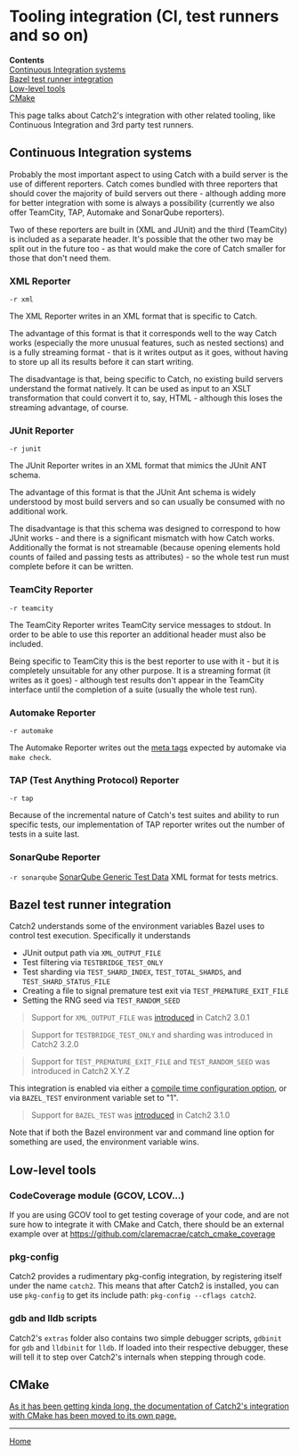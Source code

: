 <a id="top"></a>
# Tooling integration (CI, test runners and so on)

**Contents**<br>
[Continuous Integration systems](#continuous-integration-systems)<br>
[Bazel test runner integration](#bazel-test-runner-integration)<br>
[Low-level tools](#low-level-tools)<br>
[CMake](#cmake)<br>

This page talks about Catch2's integration with other related tooling,
like Continuous Integration and 3rd party test runners.


## Continuous Integration systems

Probably the most important aspect to using Catch with a build server is the use of different reporters. Catch comes bundled with three reporters that should cover the majority of build servers out there - although adding more for better integration with some is always a possibility (currently we also offer TeamCity, TAP, Automake and SonarQube reporters).

Two of these reporters are built in (XML and JUnit) and the third (TeamCity) is included as a separate header. It's possible that the other two may be split out in the future too - as that would make the core of Catch smaller for those that don't need them.

### XML Reporter
```-r xml```

The XML Reporter writes in an XML format that is specific to Catch.

The advantage of this format is that it corresponds well to the way Catch works (especially the more unusual features, such as nested sections) and is a fully streaming format - that is it writes output as it goes, without having to store up all its results before it can start writing.

The disadvantage is that, being specific to Catch, no existing build servers understand the format natively. It can be used as input to an XSLT transformation that could convert it to, say, HTML - although this loses the streaming advantage, of course.

### JUnit Reporter
```-r junit```

The JUnit Reporter writes in an XML format that mimics the JUnit ANT schema.

The advantage of this format is that the JUnit Ant schema is widely understood by most build servers and so can usually be consumed with no additional work.

The disadvantage is that this schema was designed to correspond to how JUnit works - and there is a significant mismatch with how Catch works. Additionally the format is not streamable (because opening elements hold counts of failed and passing tests as attributes) - so the whole test run must complete before it can be written.


### TeamCity Reporter
```-r teamcity```

The TeamCity Reporter writes TeamCity service messages to stdout. In order to be able to use this reporter an additional header must also be included.

Being specific to TeamCity this is the best reporter to use with it - but it is completely unsuitable for any other purpose. It is a streaming format (it writes as it goes) - although test results don't appear in the TeamCity interface until the completion of a suite (usually the whole test run).

### Automake Reporter
```-r automake```

The Automake Reporter writes out the [meta tags](https://www.gnu.org/software/automake/manual/html_node/Log-files-generation-and-test-results-recording.html#Log-files-generation-and-test-results-recording) expected by automake via `make check`.

### TAP (Test Anything Protocol) Reporter
```-r tap```

Because of the incremental nature of Catch's test suites and ability to run specific tests, our implementation of TAP reporter writes out the number of tests in a suite last.

### SonarQube Reporter
```-r sonarqube```
[SonarQube Generic Test Data](https://docs.sonarqube.org/latest/analysis/generic-test/) XML format for tests metrics.


## Bazel test runner integration

Catch2 understands some of the environment variables Bazel uses to control
test execution. Specifically it understands

 * JUnit output path via `XML_OUTPUT_FILE`
 * Test filtering via `TESTBRIDGE_TEST_ONLY`
 * Test sharding via `TEST_SHARD_INDEX`, `TEST_TOTAL_SHARDS`, and `TEST_SHARD_STATUS_FILE`
 * Creating a file to signal premature test exit via `TEST_PREMATURE_EXIT_FILE`
 * Setting the RNG seed via `TEST_RANDOM_SEED`

> Support for `XML_OUTPUT_FILE` was [introduced](https://github.com/catchorg/Catch2/pull/2399) in Catch2 3.0.1

> Support for `TESTBRIDGE_TEST_ONLY` and sharding was introduced in Catch2 3.2.0

> Support for `TEST_PREMATURE_EXIT_FILE` and `TEST_RANDOM_SEED` was introduced in Catch2 X.Y.Z

This integration is enabled via either a [compile time configuration
option](configuration.md#bazel-support), or via `BAZEL_TEST` environment
variable set to "1".

> Support for `BAZEL_TEST` was [introduced](https://github.com/catchorg/Catch2/pull/2459) in Catch2 3.1.0

Note that if both the Bazel environment var and command line option for
something are used, the environment variable wins.


## Low-level tools

### CodeCoverage module (GCOV, LCOV...)

If you are using GCOV tool to get testing coverage of your code, and are not sure how to integrate it with CMake and Catch, there should be an external example over at https://github.com/claremacrae/catch_cmake_coverage


### pkg-config

Catch2 provides a rudimentary pkg-config integration, by registering itself
under the name `catch2`. This means that after Catch2 is installed, you
can use `pkg-config` to get its include path: `pkg-config --cflags catch2`.

### gdb and lldb scripts

Catch2's `extras` folder also contains two simple debugger scripts,
`gdbinit` for `gdb` and `lldbinit` for `lldb`. If loaded into their
respective debugger, these will tell it to step over Catch2's internals
when stepping through code.


## CMake

[As it has been getting kinda long, the documentation of Catch2's
integration with CMake has been moved to its own page.](cmake-integration.md#top)


---

[Home](Readme.md#top)
